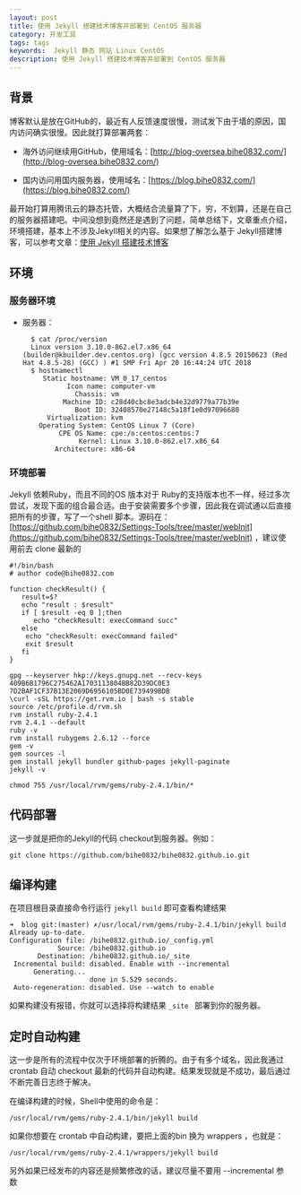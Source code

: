 ```yaml
---
layout: post
title: 使用 Jekyll 搭建技术博客并部署到 CentOS 服务器
category: 开发工具
tags: tags
keywords:  Jekyll 静态 网站 Linux CentOS
description: 使用 Jekyll 搭建技术博客并部署到 CentOS 服务器
---
```


## 背景

博客默认是放在GitHub的，最近有人反馈速度很慢，测试发下由于墙的原因，国内访问确实很慢。因此就打算部署两套：

- 海外访问继续用GitHub，使用域名：[http://blog-oversea.bihe0832.com/](http://blog-oversea.bihe0832.com/)

- 国内访问用国内服务器，使用域名：[https://blog.bihe0832.com/](https://blog.bihe0832.com/)

最开始打算用腾讯云的静态托管，大概结合流量算了下，穷，不划算，还是在自己的服务器搭建吧。中间没想到竟然还是遇到了问题，简单总结下，文章重点介绍，环境搭建，基本上不涉及Jekyll相关的内容。如果想了解怎么基于 Jekyll搭建博客，可以参考文章：[使用 Jekyll 搭建技术博客](https://blog.bihe0832.com/jekyll.html)

## 环境

### 服务器环境

- 服务器：

		$ cat /proc/version
		Linux version 3.10.0-862.el7.x86_64 (builder@kbuilder.dev.centos.org) (gcc version 4.8.5 20150623 (Red Hat 4.8.5-28) (GCC) ) #1 SMP Fri Apr 20 16:44:24 UTC 2018
		$ hostnamectl
		   Static hostname: VM_0_17_centos
		         Icon name: computer-vm
		           Chassis: vm
		        Machine ID: c28d40cbc8e3adcb4e32d9779a77b39e
		           Boot ID: 32408570e27148c5a18f1e0d97096680
		    Virtualization: kvm
		  Operating System: CentOS Linux 7 (Core)
		       CPE OS Name: cpe:/o:centos:centos:7
		            Kernel: Linux 3.10.0-862.el7.x86_64
		      Architecture: x86-64

### 环境部署

Jekyll 依赖Ruby，而且不同的OS 版本对于 Ruby的支持版本也不一样，经过多次尝试，发现下面的组合最合适。由于安装需要多个步骤，因此我在调试通以后直接把所有的步骤，写了一个shell 脚本。源码在：[https://github.com/bihe0832/Settings-Tools/tree/master/webInit](https://github.com/bihe0832/Settings-Tools/tree/master/webInit) ，建议使用前去 clone 最新的

	#!/bin/bash
	# author code@bihe0832.com
	
	function checkResult() {  
	   result=$?
	   echo "result : $result"
	   if [ $result -eq 0 ];then
	      echo "checkResult: execCommand succ"
	   else
	    echo "checkResult: execCommand failed"
	    exit $result
	   fi
	}  
	
	gpg --keyserver hkp://keys.gnupg.net --recv-keys 409B6B1796C275462A1703113804BB82D39DC0E3 7D2BAF1CF37B13E2069D6956105BD0E739499BDB
	\curl -sSL https://get.rvm.io | bash -s stable
	source /etc/profile.d/rvm.sh
	rvm install ruby-2.4.1
	rvm 2.4.1 --default
	ruby -v
	rvm install rubygems 2.6.12 --force
	gem -v
	gem sources -l
	gem install jekyll bundler github-pages jekyll-paginate
	jekyll -v
	
	chmod 755 /usr/local/rvm/gems/ruby-2.4.1/bin/*

## 代码部署

这一步就是把你的Jekyll的代码 checkout到服务器。例如：

	git clone https://github.com/bihe0832/bihe0832.github.io.git 

## 编译构建

在项目根目录直接命令行运行 ` jekyll build ` 即可查看构建结果
	
	➜  blog git:(master) ✗/usr/local/rvm/gems/ruby-2.4.1/bin/jekyll build
	Already up-to-date.
	Configuration file: /bihe0832.github.io/_config.yml
	            Source: /bihe0832.github.io
	       Destination: /bihe0832.github.io/_site
	 Incremental build: disabled. Enable with --incremental
	      Generating... 
	                    done in 5.529 seconds.
	 Auto-regeneration: disabled. Use --watch to enable

如果构建没有报错，你就可以选择将构建结果 `_site ` 部署到你的服务器。

## 定时自动构建

这一步是所有的流程中仅次于环境部署的折腾的。由于有多个域名，因此我通过 crontab 自动 checkout 最新的代码并自动构建。结果发现就是不成功，最后通过不断完善日志终于解决。

在编译构建的时候，Shell中使用的命令是：

	/usr/local/rvm/gems/ruby-2.4.1/bin/jekyll build
	
如果你想要在 crontab 中自动构建，要把上面的bin  换为 wrappers ，也就是：

	/usr/local/rvm/gems/ruby-2.4.1/wrappers/jekyll build


另外如果已经发布的内容还是频繁修改的话，建议尽量不要用 --incremental 参数
